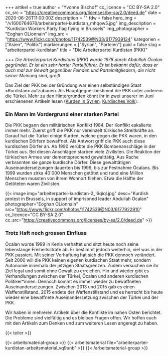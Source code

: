 +++
artikel = true
author = "Yvonne Bischof"
cc_licence = "CC BY-SA 2.0"
cc_src = "https://creativecommons.org/licenses/by-sa/2.0/deed.de"
date = 2020-06-26T11:00:00Z
description = ""
fdw = false
hero_img = "/v1600764676/arbeiterpartei-kurdistan_mhqow5.jpg"
img_description = "Kurdistan Workers Party flag flying in Brussels"
img_photographer = "Eoghan OLionnain"
img_src = "https://www.flickr.com/photos/11742539@N03/6177939134"
kategorien = ["Asien", "Politik"]
markierungen = ["Syrian", "Parteien"]
paid = false
slug = "arbeiterpartei-kurdistan"
title = "Die Arbeiterpartei Kurdistan (PKK)"

+++
_Die Arbeiterpartei Kurdistans (PKK) wurde 1978 durch Abdullah Öcalan gegründet. Er ist ein sehr harter Parteiführer. Er ist bekannt dafür, dass er auch mal zur Gewalt gegenüber Feinden und Parteimitgliedern, die nicht seiner Meinung sind, greift._

Das Ziel der PKK bei der Gründung war einen selbständigen Staat «Kurdistan» aufzubauen. Als Hauptgegner bestimmt die PKK unter anderem die Türkei. Mehr zu den Hintergründen könnt ihr in zwei unserer im Juni erschienenen Artikeln lesen ([Kurden in Syrien](https://www.chinderzytig.ch/kurden-in-syrien), [Kurdisches Volk](https://www.chinderzytig.ch/kurdisches-volk)).

### Ein Mann im Vordergrund einer starken Partei

Die PKK begann den militärischen Konflikt 1984. Der Konflikt eskalierte immer mehr. Zuerst griff die PKK nur vereinzelt türkische Streitkräfte an. Darauf hat die Türkei einige Kurden, welche gegen die PKK waren, in den kurdischen Dörfern bewaffnet. Als Antwort griff die PKK auch diese kurdischen Dörfer an. Ab 1990 verübte die PKK Bombenanschläge in der Türkei aus. Bei diesen Anschlägen starben viele Zivilisten. Die Reaktion der türkischen Armee war dementsprechend gewalttätig. Aus Rache verbrannten sie ganze kurdische Dörfer. Diese gewalttätigen Auseinandersetzungen dauerten bis 1999, bis zur Festnahme Öcalans. Bis 1999 wurden zirka 40'000 Menschen getötet und rund eine Million Menschen mussten von ihrem Wohnort fliehen. Etwa die Hälfte der Getöteten waren Zivilisten.

{{< image img="arbeiterpartei-kurdistan-2_l6qiql.jpg" desc="Kurdish protest in Brussels, in support of imprisoned leader Abdullah Ocalan" photographer="Eoghan OLionnain" src="https://www.flickr.com/photos/11742539@N03/6177922910" cc_licence="CC BY-SA 2.0" cc_src="https://creativecommons.org/licenses/by-sa/2.0/deed.de" >}}

### Trotz Haft noch grossen Einfluss

Öcalan wurde 1999 in Kenia verhaftet und sitzt heute noch seine lebenslange Freiheitsstrafe ab. Er bestimmt jedoch weiterhin, viel was in der PKK passiert. Mit seiner Verhaftung hat sich die PKK dennoch verändert. Seit 2000 will die PKK keinen eigenen kurdischen Staat mehr, sondern Autonomie innerhalb der jetzigen Staatsgrenzen. Zudem versuchen sie ihr Ziel legal und somit ohne Gewalt zu erreichen. Hin und wieder gibt es Verhandlungen zwischen der Türkei, Öcalan und anderen kurdischen Politiker*innen. Dennoch kommt es immer wieder zu bewaffneten Auseinandersetzungen. Zwischen 2013 und 2015 gab es einen Waffenstillstand. 2015 endete der Waffenstillstand und es herrscht bis heute wieder eine bewaffnete Auseinandersetzung zwischen der Türkei und der PKK.

Wir haben in mehreren Artikeln über die Konflikte im nahen Osten berichtet. Die Probleme sind vielfältig und es bleiben Fragen offen. Wir hoffen euch mit den Artikeln zum Denken und zum weiteren Lesen angeregt zu haben.

{{< teiler >}}

{{< arbeitsmaterial-group >}}
{{< arbeitsmaterial file="arbeiterpartei-kurdistan-arbeitsmaterial_vq9unb" >}}
{{< /arbeitsmaterial-group >}}
